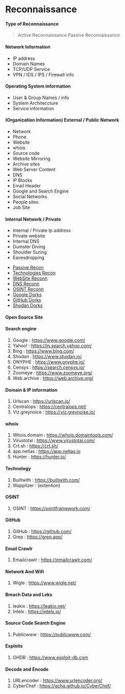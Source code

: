 # Reconnaissance

#### Type of Reconnaissance
 > Active Reconnaissance
 > Passive Reconnaissance

#### Network Information
  - IP address
  - Domain Names
  - TCP/UDP Service
  - VPN / IDS / IPS / Firewall info

#### Operating System information
  - User & Group Names / info
  - System Architeccture
  - Service information

#### (Organization Information) External / Public Network
 - Network
 - Phone
 - Website
 - whois
 - Source code
 - Website Mirroring
 - Archive sites
 - Web Server Content
 - DNS
 - IP Blocks
 - Email Header
 - Google and Search Engine
 - Social Networks
 - People sites
 - Job Site

#### Internal Network / Private
 - Internal / Private Ip address
 - Private website
 - Internal DNS
 - Dumster Diving
 - Shoulder Suring
 - Eavesdropping

* <a href="main/DNS-Recon">Passive Recon</a>
* <a href="">Technologies Recon</a>
* <a href="">WebSite Reconn</a>
* <a href="">DNS Reconn</a>
* <a href="">OSINT Reconn</a>
* <a href="">Google Dorks</a>
* <a href="">GitHub Dorks</a>
* <a href="">Shodan Dorks</a>




#### Open Source Site
#### Search engine
1. Google    :   https://www.google.com/
2. Yahoo!    :   https://in.search.yahoo.com/
3. Bing      :   https://www.bing.com/
4. Shodan    :   https://www.shodan.io/   
5. ONYPHE    :   https://www.onyphe.io/
6. Censys    :   https://search.censys.io/
7. Zoomeye   :   https://www.zoomeye.org/
8. Web.archive :  https://web.archive.org/

#### Domain & IP information
1. Urlscan  :  https://urlscan.io/
2. Centralops : https://centralops.net/
3. Viz.greynoice  : https://viz.greynoise.io/

#### whois
1. Whois.domain :  https://whois.domaintools.com/
2. Virustotal   : https://www.virustotal.com/
3. Crt.sh       : https://crt.sh/
4. app.netlas  : https://app.netlas.io
5. Hunter    :  https://hunter.io/

#### Technology
1. Builtwith  : https://builtwith.com/
2. Wapplizer  : (extention)

#### OSINT
1. OSINT    : https://osintframework.com/

#### GitHub
1. GitHub   : https://github.com/
2. Grep     : https://grep.app/

#### Email Crawlr
1. Emailcrawlr : https://emailcrawlr.com/

#### Network And Wifi
1. Wigle    : https://www.wigle.net/

#### Breach Data and Leks
1. Ieakix   : https://leakix.net/
2. Intelx   : https://intelx.io/

#### Source Code Search Engine
1. Publicwww :  https://publicwww.com/

#### Exploits
1. GHDB   :  https://www.exploit-db.com

#### Decode and Encode
1. URLencoder    :  https://www.urlencoder.org/
2. CyberChef  : https://gchq.github.io/CyberChef/






